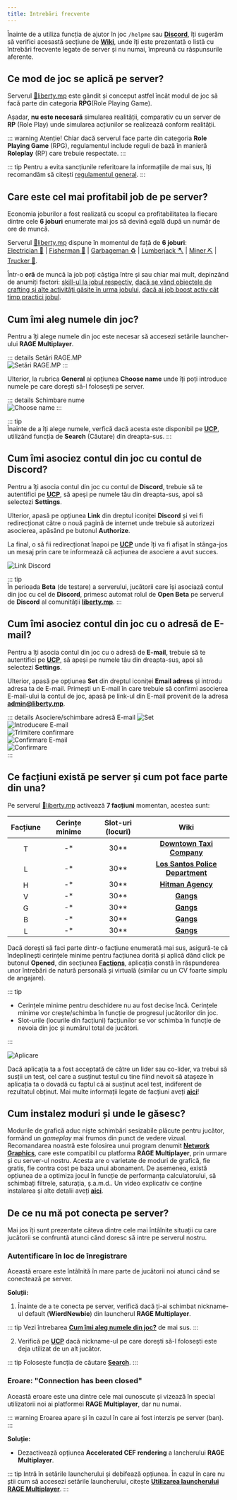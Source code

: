 ```yaml
---
title: Intrebări frecvente
---
```


Înainte de a utiliza funcția de ajutor în joc `/helpme` sau [**Discord**](https://liberty.mp/discord), îți sugerăm să verifici acesastă secțiune de [**Wiki**](https://wiki.liberty.mp), unde îți este prezentată o listă cu întrebări frecvente legate de server și nu numai, împreună cu răspunsurile aferente.

## Ce mod de joc se aplică pe server?

Serverul [🗽liberty.mp](https://ucp.liberty.mp/) este gândit și conceput astfel încât modul de joc să facă parte din categoria **RPG**(Role Playing Game).

Așadar, **nu este necesară** simularea realității, comparativ cu un server de **RP** (Role Play) unde simularea acțiunilor se realizează conform realității.
 
::: warning Atenție!
Chiar dacă serverul face parte din categoria **Role Playing Game** (RPG), regulamentul include reguli de bază în manieră **Roleplay** (RP) care trebuie respectate.
::: 

::: tip
Pentru a evita sancțiunile referitoare la informațiile de mai sus, îți recomandăm să citești [regulamentul general](https://ucp.liberty.mp/forums/post/4/reply/2).
::: 

## Care este cel mai profitabil job de pe server?

Economia joburilor a fost realizată cu scopul ca profitabilitatea la fiecare dintre cele **6 joburi** enumerate mai jos să devină egală după un număr de ore de muncă.

Serverul [🗽liberty.mp](https://ucp.liberty.mp/) dispune în momentul de față de **6 joburi**:  
[Electrician 🔌](./jobs/electrician) | [Fisherman 🎣](./jobs/fisherman) | [Garbageman ♻️](./jobs/garbageman) | [Lumberjack 🪓](./jobs/lumberjack) | [Miner ⛏️](./jobs/miner) | [Trucker 🚚](./jobs/trucker).  

 Într-o **oră** de muncă la job poți câștiga între <Dinero :amount="1500" /> și <Dinero :amount="2000" /> sau chiar mai mult, depinzând de anumiți factori: [skill-ul la jobul respectiv](./jobs/#cum-avansez-in-skill), [dacă se vând obiectele de crafting și alte activități găsite în urma jobului](./general/crafting), [dacă ai job boost activ cât timp practici jobul](./factions/gangs#sistemul-de-droguri).

## Cum îmi aleg numele din joc?

Pentru a îți alege numele din joc este necesar să accesezi setările launcher-ului **RAGE Multiplayer**.

::: details Setări RAGE.MP  
  <Image src="https://i.imgur.com/E6J7tQG.png" alt="Setări RAGE.MP" />
:::  

Ulterior, la rubrica **General** ai opțiunea **Choose name** unde îți poți introduce numele pe care dorești să-l folosești pe server.

::: details Schimbare nume  
<Image src="https://i.imgur.com/2m0U8hn.gif" alt="Choose name" />
:::  

::: tip  
Înainte de a îți alege numele, verfică dacă acesta este disponibil pe [**UCP**](https://ucp.liberty.mp/search), utilizând funcția de **Search** (Căutare) din dreapta-sus.
:::

## Cum îmi asociez contul din joc cu contul de Discord?

Pentru a îți asocia contul din joc cu contul de **Discord**, trebuie să te autentifici pe [**UCP**](https://ucp.liberty.mp/), să apeși pe numele tău din dreapta-sus, apoi să selectezi **Settings**. 

Ulterior, apasă pe opțiunea **Link** din dreptul iconiței **Discord** și vei fi redirecționat către o nouă pagină de internet unde trebuie să autorizezi asocierea, apăsând pe butonul **Authorize**. 

La final, o să fii redirecționat înapoi pe [**UCP**](https://ucp.liberty.mp/) unde îți va fi afișat în stânga-jos un mesaj prin care te informează că acțiunea de asociere a avut succes. 

<Image src="https://i.imgur.com/cn2tW1u.gif" alt="Link Discord" />

::: tip  
În perioada **Beta** (de testare) a serverului, jucătorii care își asociază contul din joc cu cel de **Discord**, primesc automat rolul de **Open Beta** pe serverul de **Discord** al comunității [**liberty.mp**](https://liberty.mp/discord).
::: 

## Cum îmi asociez contul din joc cu o adresă de E-mail?

Pentru a îți asocia contul din joc cu o adresă de **E-mail**, trebuie să te autentifici pe [**UCP**](https://ucp.liberty.mp/), să apeși pe numele tău din dreapta-sus, apoi să selectezi **Settings**. 

Ulterior, apasă pe opțiunea **Set** din dreptul iconiței **Email adress** și introdu adresa ta de E-mail. Primești un E-mail în care trebuie să confirmi asocierea E-mail-ului la contul de joc, apasă pe link-ul din E-mail provenit de la adresa **admin@liberty.mp**.

::: details Asociere/schimbare adresă E-mail 
<Image src="https://i.imgur.com/ESGvsWp.png" alt="Set" />  
<Image src="https://i.imgur.com/VWwMULt.png" alt="Introducere E-mail" />  
<Image src="https://i.imgur.com/B1RiKzP.png" alt="Trimitere confirmare" />  
<Image src="https://i.imgur.com/LROL9wo.png" alt="Confirmare E-mail" />  
<Image src="https://i.imgur.com/wYoP1SR.png" alt="Confirmare" />  
::: 

## Ce facțiuni există pe server și cum pot face parte din una?

Pe serverul [🗽liberty.mp](https://ucp.liberty.mp/) activează **7 facțiuni** momentan, acestea sunt:  

| Facțiune   | Cerințe minime |  Slot-uri (locuri) | Wiki |
| :-----------: | :-----------: | :-----------: | :-----------: |
| <Image src="https://i.imgur.com/L2JmEQz.png" alt="Taxi" width="16" label="Downtown Taxi Company" /> | -* | 30** | [**Downtown Taxi Company**](./factions/taxi.md)
| <Image src="https://i.imgur.com/o71GFrP.png" alt="LSPD" width="16" label="Los Santos Police Department" /> | -*| 30** | [**Los Santos Police Department**](./factions/lspd.md)
| <Image src="https://i.imgur.com/cRrHPrB.png" alt="HA" width="16" label="Hitman Agency" /> | -* | 30** | [**Hitman Agency**](./factions/hitman.md)
| <Image src="https://i.imgur.com/75XI0hK.png" alt="VLA" width="16" label="Varrios Los Aztecas" />| -* | 30** | [**Gangs**](./factions/gangs.md)
| <Image src="https://i.imgur.com/z8XEeji.png" alt="GSF" width="16" label="Grove Street Families" />| -* | 30** | [**Gangs**](./factions/gangs.md)
| <Image src="https://i.imgur.com/DSALrA7.png" alt="BALLA" width="16" label="Ballas" />| -* | 30** | [**Gangs**](./factions/gangs.md)
| <Image src="https://i.imgur.com/We4RTLX.png" alt="LSV" width="16" label="Los Santos Vagos" />| -* | 30** | [**Gangs**](./factions/gangs.md)

Dacă dorești să faci parte dintr-o facțiune enumerată mai sus, asigură-te că îndeplinești cerințele minime pentru facțiunea dorită și aplică dând click pe butonul **Opened**, din secțiunea [**Factions**](https://ucp.liberty.mp/factions), aplicația constă în răspunderea unor întrebări de natură personală și virtuală (similar cu un CV foarte simplu de angajare).

::: tip

   - Cerințele minime pentru deschidere nu au fost decise încă. Cerințele minime vor crește/schimba în funcție de progresul jucătorilor din joc.
   - Slot-urile (locurile din facțiuni) facțiunilor se vor schimba în funcție de nevoia din joc și numărul total de jucători. 

:::

<Image src="https://i.imgur.com/w6JQmSb.gif" alt="Aplicare" />

Dacă aplicația ta a fost acceptată de către un lider sau co-lider, va trebui să susții un test, cel care a susținut testul cu tine fiind nevoit să atașeze în aplicația ta o dovadă cu faptul că ai susținut acel test, indiferent de rezultatul obținut. Mai multe informații legate de facțiuni aveți [**aici**](./factions/)!

## Cum instalez moduri și unde le găsesc?

Modurile de grafică aduc niște schimbări sesizabile plăcute pentru jucător, formând un *gameplay* mai frumos din punct de vedere vizual. Recomandarea noastră este folosirea unui program denumit [**Network Graphics**](https://vrp.network/graphics), care este compatibil cu platforma **RAGE Multiplayer**, prin urmare și cu server-ul nostru. Acesta are o varietate de moduri de grafică, fie gratis, fie contra cost pe baza unui abonament. De asemenea, există opțiunea de a optimiza jocul în funcție de performanța calculatorului, să schimbați filtrele, saturația, ș.a.m.d.. Un video explicativ ce conține instalarea și alte detalii aveți [**aici**](https://www.youtube.com/watch?v=5t1q9DH_8-I&ab_channel=libertymoments). 

## De ce nu mă pot conecta pe server?  

Mai jos îți sunt prezentate câteva dintre cele mai întâlnite situații cu care jucătorii se confruntă atunci când doresc să intre pe serverul nostru.  

### Autentificare în loc de înregistrare 

Această eroare este întâlnită în mare parte de jucătorii noi atunci când se conectează pe server. 

**Soluții:**

1. Înainte de a te conecta pe server, verifică dacă ți-ai schimbat nickname-ul default (**WierdNewbie**) din launcherul **RAGE Multiplayer**. 

::: tip
Vezi întrebarea [**Cum îmi aleg numele din joc?**](https://wiki.liberty.mp/faq#cum-imi-aleg-numele-din-joc) de mai sus. 
::: 

2. Verifică pe [**UCP**](https://ucp.liberty.mp) dacă nickname-ul pe care dorești să-l folosești este deja utilizat de un alt jucător. 

::: tip
Folosește funcția de căutare [**Search**](https://ucp.liberty.mp/search).
:::  

### Eroare: "Connection has been closed" 

Această eroare este una dintre cele mai cunoscute și vizează în special utilizatorii noi ai platformei **RAGE Multiplayer**, dar nu numai. 

::: warning 
Eroarea apare și în cazul în care ai fost interzis pe server (ban).
::: 

**Soluție:** 

- Dezactivează opțiunea **Accelerated CEF rendering** a lancherului **RAGE Multiplayer**.

::: tip
Intră în setările launcherului și debifează opțiunea. În cazul în care nu știi cum să accesezi setările launcherului, citește [**Utilizarea launcherului RAGE Multiplayer**](https://wiki.liberty.mp/how-to-play#utilizarea-launcherului-rage-multiplayer).
:::  
